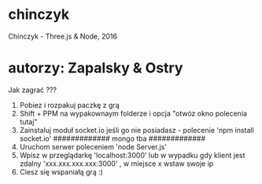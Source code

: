 # chinczyk
Chinczyk - Three.js &amp; Node, 2016
# autorzy: Zapalsky & Ostry 

Jak zagrać ???

1. Pobiez i rozpakuj paczkę z grą
2. Shift + PPM na wypakownaym folderze i opcja "otwóz okno polecenia tutaj"
3. Zainstaluj moduł socket.io jeśli go nie posiadasz - polecenie 'npm install socket.io'
############# mongo tba #############
4. Uruchom serwer poleceniem 'node Server.js'
5. Wpisz w przeglądarkę 'localhost:3000' lub w wypadku gdy klient jest zdalny 'xxx.xxx.xxx.xxx:3000' , w miejsce x wstaw swoje ip
6. Ciesz się wspaniałą grą :)
